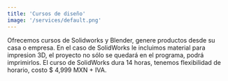 ```yaml
---
title: 'Cursos de diseño'
image: '/services/default.png'
---
```


Ofrecemos cursos de Solidworks y Blender, genere productos desde su casa o empresa.
En el caso de SolidWorks le incluimos material para impresion 3D, el proyecto no sólo se quedará en el programa, podrá imprimirlos.
El curso de SolidWorks dura 14 horas, tenemos flexibilidad de horario, costo $ 4,999 MXN + IVA. 